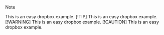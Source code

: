 >[!NOTE]
>This is an easy dropbox example.
>[!TIP]
>This is an easy dropbox example.
>[!WARNING]
>This is an easy dropbox example.
>[!CAUTION]
>This is an easy dropbox example.
